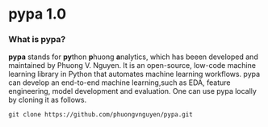 # pypa 1.0 

### What is pypa?
**pypa** stands for **py**thon **p**huong **a**nalytics, which has beeen developed and maintained by Phuong V. Nguyen. It is an open-source, low-code machine learning library in Python that automates machine learning workflows. pypa can develop an end-to-end machine learning,such as EDA, feature engineering, model development and evaluation. One can use pypa locally by cloning it as follows.

```
git clone https://github.com/phuongvnguyen/pypa.git 
```

